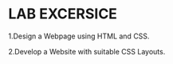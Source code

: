 # LAB EXCERSICE

1.Design a Webpage using HTML and CSS.

2.Develop a Website with suitable CSS Layouts.
